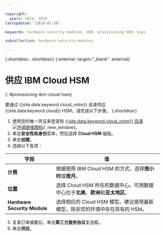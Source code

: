 ```yaml
---

copyright:
  years: 2014, 2019
lastupdated: "2019-03-26"

keywords: hardware security modules, HSM, provisioning HSM, keys

subcollection: hardware-security-modules

---
```


{:shortdesc: .shortdesc}
{:external: target="_blank" .external}

# 供应 IBM Cloud HSM
{: #provisioning-ibm-cloud-hsm}

要通过 {{site.data.keyword.cloud_notm}} 目录供应 {{site.data.keyword.cloud}} HSM，请完成以下步骤。
{:shortdesc}

1. 使用您的唯一凭证来登录到 [{{site.data.keyword.cloud_notm}} 目录 ![外部链接图标](../icons/launch-glyph.svg "外部链接图标")](https://cloud.ibm.com/catalog){: new_window}。
2. 单击**安全性和身份**菜单，然后选择 **Cloud HSM** 磁贴。
3. 单击**创建**。
4. 选择以下各项：

| 字段 | 值 |
| --- | --- |
|**计费**|根据使用 IBM Cloud HSM 的方式，选择**按小时**或**按月**。|
|**位置**|选择 Cloud HSM 所在的数据中心。可用数据中心位于**北美**、**欧洲**和**亚太地区**。|
|**Hardware Security Module**|选择相应的 Cloud HSM 模型。建议使用最新模型，除非您的环境中存在现有的 HSM。|

5. 复查订单摘要后，单击**第三方服务协议**复选框。
6. 单击**供应**。
